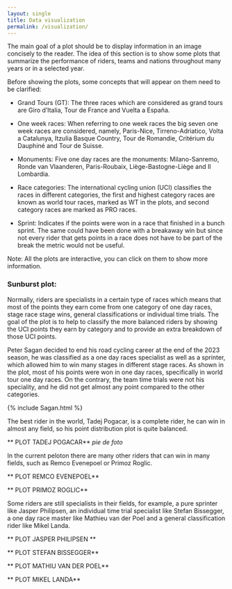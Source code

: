 ```yaml
---
layout: single
title: Data visualization
permalink: /visualization/
---
```


The main goal of a plot should be to display information in an image concisely to the reader. The idea of this section is to show some plots that summarize the performance of riders, teams and nations throughout many years or in a selected year.

Before showing the plots, some concepts that will appear on them need to be clarified:

-	Grand Tours (GT): The three races which are considered as grand tours are Giro d’Italia, Tour de France and Vuelta a España.

-	One week races: When referring to one week races the big seven one week races are considered, namely, Paris-Nice, Tirreno-Adriatico, Volta a Catalunya, Itzulia Basque Country, Tour de Romandie, Critérium du Dauphiné and Tour de Suisse. 

-	Monuments: Five one day races are the monuments: Milano-Sanremo, Ronde van Vlaanderen, Paris-Roubaix, Liège-Bastogne-Liège and Il Lombardia.

-	Race categories: The international cycling union (UCI) classifies the races in different categories, the first and highest category races are known as world tour races, marked as WT in the plots, and second category races are marked as PRO races.

-	Sprint: Indicates if the points were won in a race that finished in a bunch sprint. The same could have been done with a breakaway win but since not every rider that gets points in a race does not have to be part of the break the metric would not be useful.

Note: All the plots are interactive, you can click on them to show more information.

### Sunburst plot:

Normally, riders are specialists in a certain type of races which means that most of the points they earn come from one category of one day races, stage race stage wins, general classifications or individual time trials. The goal of the plot is to help to classify the more balanced riders by showing the UCI points they earn by category and to provide an extra breakdown of those UCI points.

Peter Sagan decided to end his road cycling career at the end of the 2023 season, he was classified as a one day races specialist as well as a sprinter, which allowed him to win many stages in different stage races. As shown in the plot, most of his points were won in one day races, specifically in world tour one day races. On the contrary, the team time trials were not his speciality, and he did not get almost any point compared to the other categories.

{% include Sagan.html %}

The best rider in the world, Tadej Pogacar, is a complete rider, he can win in almost any field, so his point distribution plot is quite balanced.

** PLOT TADEJ POGACAR**
*pie de foto*

In the current peloton there are many other riders that can win in many fields, such as Remco Evenepoel or Primoz Roglic.

** PLOT REMCO EVENEPOEL**

** PLOT PRIMOZ ROGLIC**

Some riders are still specialists in their fields, for example, a pure sprinter like Jasper Philipsen, an individual time trial specialist like Stefan Bissegger, a one day race master like Mathieu van der Poel and a general classification rider like Mikel Landa.

** PLOT JASPER PHILIPSEN **

** PLOT STEFAN BISSEGGER**

** PLOT MATHIU VAN DER POEL**

** PLOT MIKEL LANDA**

